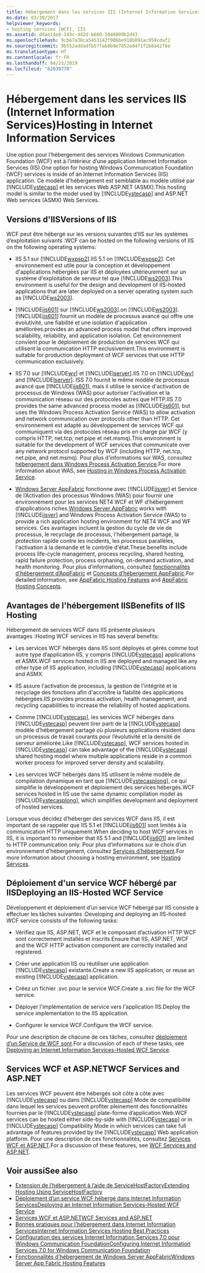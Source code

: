 ```yaml
---
title: Hébergement dans les services IIS (Internet Information Services)
ms.date: 03/30/2017
helpviewer_keywords:
- hosting services [WCF], IIS
ms.assetid: ddae14e8-143c-442d-b660-2046809b2d43
ms.openlocfilehash: 9cb67a30ca5453142f906be918b891ac959cdaf2
ms.sourcegitcommit: 9b552addadfb57fab0b9e7852ed4f1f1b8a42f8e
ms.translationtype: HT
ms.contentlocale: fr-FR
ms.lasthandoff: 04/23/2019
ms.locfileid: "62039778"
---
```

# <a name="hosting-in-internet-information-services"></a><span data-ttu-id="23312-102">Hébergement dans les services IIS (Internet Information Services)</span><span class="sxs-lookup"><span data-stu-id="23312-102">Hosting in Internet Information Services</span></span>
<span data-ttu-id="23312-103">Une option pour l’hébergement des services Windows Communication Foundation (WCF) est à l’intérieur d’une application Internet Information Services (IIS).</span><span class="sxs-lookup"><span data-stu-id="23312-103">One option for hosting Windows Communication Foundation (WCF) services is inside of an Internet Information Services (IIS) application.</span></span> <span data-ttu-id="23312-104">Ce modèle d'hébergement est semblable au modèle utilisé par [!INCLUDE[vstecasp](../../../../includes/vstecasp-md.md)] et les services Web ASP.NET (ASMX).</span><span class="sxs-lookup"><span data-stu-id="23312-104">This hosting model is similar to the model used by [!INCLUDE[vstecasp](../../../../includes/vstecasp-md.md)] and ASP.NET Web services (ASMX) Web Services.</span></span>  
  
## <a name="versions-of-iis"></a><span data-ttu-id="23312-105">Versions d'IIS</span><span class="sxs-lookup"><span data-stu-id="23312-105">Versions of IIS</span></span>  
 <span data-ttu-id="23312-106">WCF peut être hébergé sur les versions suivantes d’IIS sur les systèmes d’exploitation suivants :</span><span class="sxs-lookup"><span data-stu-id="23312-106">WCF can be hosted on the following versions of IIS on the following operating systems:</span></span>  
  
- <span data-ttu-id="23312-107">IIS 5.1 sur [!INCLUDE[wxpsp2](../../../../includes/wxpsp2-md.md)].</span><span class="sxs-lookup"><span data-stu-id="23312-107">IIS 5.1 on [!INCLUDE[wxpsp2](../../../../includes/wxpsp2-md.md)].</span></span> <span data-ttu-id="23312-108">Cet environnement est utile pour la conception et développement d'applications hébergées par IIS et déployées ultérieurement sur un système d'exploitation de serveur tel que [!INCLUDE[ws2003](../../../../includes/ws2003-md.md)].</span><span class="sxs-lookup"><span data-stu-id="23312-108">This environment is useful for the design and development of IIS-hosted applications that are later deployed on a server operating system such as [!INCLUDE[ws2003](../../../../includes/ws2003-md.md)].</span></span>  
  
- [!INCLUDE[iis601](../../../../includes/iis601-md.md)] <span data-ttu-id="23312-109">sur [!INCLUDE[ws2003](../../../../includes/ws2003-md.md)].</span><span class="sxs-lookup"><span data-stu-id="23312-109">on [!INCLUDE[ws2003](../../../../includes/ws2003-md.md)].</span></span> [!INCLUDE[iis601](../../../../includes/iis601-md.md)] <span data-ttu-id="23312-110">fournit un modèle de processus avancé qui offre une évolutivité, une fiabilité et une isolation d'application améliorées.</span><span class="sxs-lookup"><span data-stu-id="23312-110">provides an advanced process model that offers improved scalability, reliability, and application isolation.</span></span> <span data-ttu-id="23312-111">Cet environnement convient pour le déploiement de production de services WCF qui utilisent la communication HTTP exclusivement.</span><span class="sxs-lookup"><span data-stu-id="23312-111">This environment is suitable for production deployment of WCF services that use HTTP communication exclusively.</span></span>  
  
- <span data-ttu-id="23312-112">IIS 7.0 sur [!INCLUDE[wv](../../../../includes/wv-md.md)] et [!INCLUDE[lserver](../../../../includes/lserver-md.md)].</span><span class="sxs-lookup"><span data-stu-id="23312-112">IIS 7.0 on [!INCLUDE[wv](../../../../includes/wv-md.md)] and [!INCLUDE[lserver](../../../../includes/lserver-md.md)].</span></span> <span data-ttu-id="23312-113">ISS 7.0 fournit le même modèle de processus avancé que [!INCLUDE[iis601](../../../../includes/iis601-md.md)], mais il utilise le service d'activation de processus de Windows (WAS) pour autoriser l'activation et la communication réseau sur des protocoles autres que HTTP.</span><span class="sxs-lookup"><span data-stu-id="23312-113">IIS 7.0 provides the same advanced process model as [!INCLUDE[iis601](../../../../includes/iis601-md.md)], but uses the Windows Process Activation Service (WAS) to allow activation and network communication over protocols other than HTTP.</span></span> <span data-ttu-id="23312-114">Cet environnement est adapté au développement de services WCF qui communiquent via des protocoles réseau pris en charge par WCF (y compris HTTP, net.tcp, net.pipe et net.msmq).</span><span class="sxs-lookup"><span data-stu-id="23312-114">This environment is suitable for the development of WCF services that communicate over any network protocol supported by WCF (including HTTP, net.tcp, net.pipe, and net.msmq).</span></span> <span data-ttu-id="23312-115">Pour plus d’informations sur WAS, consultez [hébergement dans Windows Process Activation Service](../../../../docs/framework/wcf/feature-details/hosting-in-windows-process-activation-service.md).</span><span class="sxs-lookup"><span data-stu-id="23312-115">For more information about WAS, see [Hosting in Windows Process Activation Service](../../../../docs/framework/wcf/feature-details/hosting-in-windows-process-activation-service.md).</span></span>  
  
- <span data-ttu-id="23312-116">[Windows Server AppFabric](https://go.microsoft.com/fwlink/?LinkId=196496) fonctionne avec [!INCLUDE[iisver](../../../../includes/iisver-md.md)] et Service de l’Activation des processus Windows (WAS) pour fournir une environnement pour les services NET4 WCF et WF d’hébergement d’applications riches.</span><span class="sxs-lookup"><span data-stu-id="23312-116">[Windows Server AppFabric](https://go.microsoft.com/fwlink/?LinkId=196496) works with [!INCLUDE[iisver](../../../../includes/iisver-md.md)] and Windows Process Activation Service (WAS) to provide a rich application hosting environment for NET4 WCF and WF services.</span></span> <span data-ttu-id="23312-117">Ces avantages incluent la gestion du cycle de vie de processus, le recyclage de processus, l'hébergement partagé, la protection rapide contre les incidents, les processus parallèles, l'activation à la demande et le contrôle d'état.</span><span class="sxs-lookup"><span data-stu-id="23312-117">These benefits include process life-cycle management, process recycling, shared hosting, rapid failure protection, process orphaning, on-demand activation, and health monitoring.</span></span> <span data-ttu-id="23312-118">Pour plus d’informations, consultez [fonctionnalités d’hébergement d’AppFabric](https://go.microsoft.com/fwlink/?LinkId=196494) et [Concepts d’hébergement AppFabric](https://go.microsoft.com/fwlink/?LinkId=196495).</span><span class="sxs-lookup"><span data-stu-id="23312-118">For detailed information, see [AppFabric Hosting Features](https://go.microsoft.com/fwlink/?LinkId=196494) and [AppFabric Hosting Concepts](https://go.microsoft.com/fwlink/?LinkId=196495).</span></span>  
  
## <a name="benefits-of-iis-hosting"></a><span data-ttu-id="23312-119">Avantages de l'hébergement IIS</span><span class="sxs-lookup"><span data-stu-id="23312-119">Benefits of IIS Hosting</span></span>  
 <span data-ttu-id="23312-120">Hébergement de services WCF dans IIS présente plusieurs avantages :</span><span class="sxs-lookup"><span data-stu-id="23312-120">Hosting WCF services in IIS has several benefits:</span></span>  
  
- <span data-ttu-id="23312-121">Les services WCF hébergés dans IIS sont déployés et gérés comme tout autre type d’application IIS, y compris [!INCLUDE[vstecasp](../../../../includes/vstecasp-md.md)] applications et ASMX.</span><span class="sxs-lookup"><span data-stu-id="23312-121">WCF services hosted in IIS are deployed and managed like any other type of IIS application, including [!INCLUDE[vstecasp](../../../../includes/vstecasp-md.md)] applications and ASMX.</span></span>  
  
- <span data-ttu-id="23312-122">IIS assure l'activation de processus, la gestion de l'intégrité et le recyclage des fonctions afin d'accroître la fiabilité des applications hébergées.</span><span class="sxs-lookup"><span data-stu-id="23312-122">IIS provides process activation, health management, and recycling capabilities to increase the reliability of hosted applications.</span></span>  
  
- <span data-ttu-id="23312-123">Comme [!INCLUDE[vstecasp](../../../../includes/vstecasp-md.md)], les services WCF hébergés dans [!INCLUDE[vstecasp](../../../../includes/vstecasp-md.md)] peuvent tirer parti de la [!INCLUDE[vstecasp](../../../../includes/vstecasp-md.md)] modèle d’hébergement partagé où plusieurs applications résident dans un processus de travail courants pour l’évolutivité et la densité de serveur améliorée.</span><span class="sxs-lookup"><span data-stu-id="23312-123">Like [!INCLUDE[vstecasp](../../../../includes/vstecasp-md.md)], WCF services hosted in [!INCLUDE[vstecasp](../../../../includes/vstecasp-md.md)] can take advantage of the [!INCLUDE[vstecasp](../../../../includes/vstecasp-md.md)] shared hosting model where multiple applications reside in a common worker process for improved server density and scalability.</span></span>  
  
- <span data-ttu-id="23312-124">Les services WCF hébergés dans IIS utilisent le même modèle de compilation dynamique en tant que [!INCLUDE[vstecasplong](../../../../includes/vstecasplong-md.md)], ce qui simplifie le développement et déploiement des services hébergés.</span><span class="sxs-lookup"><span data-stu-id="23312-124">WCF services hosted in IIS use the same dynamic compilation model as [!INCLUDE[vstecasplong](../../../../includes/vstecasplong-md.md)], which simplifies development and deployment of hosted services.</span></span>  
  
 <span data-ttu-id="23312-125">Lorsque vous décidez d’héberger des services WCF dans IIS, il est important de se rappeler que IIS 5.1 et [!INCLUDE[iis601](../../../../includes/iis601-md.md)] sont limités à la communication HTTP uniquement.</span><span class="sxs-lookup"><span data-stu-id="23312-125">When deciding to host WCF services in IIS, it is important to remember that IIS 5.1 and [!INCLUDE[iis601](../../../../includes/iis601-md.md)] are limited to HTTP communication only.</span></span> <span data-ttu-id="23312-126">Pour plus d’informations sur le choix d’un environnement d’hébergement, consultez [Services d’hébergement](../../../../docs/framework/wcf/hosting-services.md).</span><span class="sxs-lookup"><span data-stu-id="23312-126">For more information about choosing a hosting environment, see [Hosting Services](../../../../docs/framework/wcf/hosting-services.md).</span></span>  
  
## <a name="deploying-an-iis-hosted-wcf-service"></a><span data-ttu-id="23312-127">Déploiement d'un service WCF hébergé par IIS</span><span class="sxs-lookup"><span data-stu-id="23312-127">Deploying an IIS-Hosted WCF Service</span></span>  
 <span data-ttu-id="23312-128">Développement et déploiement d’un service WCF hébergé par IIS consiste à effectuer les tâches suivantes :</span><span class="sxs-lookup"><span data-stu-id="23312-128">Developing and deploying an IIS-hosted WCF service consists of the following tasks:</span></span>  
  
- <span data-ttu-id="23312-129">Vérifiez que IIS, ASP.NET, WCF et le composant d’activation HTTP WCF sont correctement installés et inscrits.</span><span class="sxs-lookup"><span data-stu-id="23312-129">Ensure that IIS, ASP.NET, WCF and the WCF HTTP activation component are correctly installed and registered.</span></span>  
  
- <span data-ttu-id="23312-130">Créer une application IIS ou réutiliser une application [!INCLUDE[vstecasp](../../../../includes/vstecasp-md.md)] existante.</span><span class="sxs-lookup"><span data-stu-id="23312-130">Create a new IIS application, or reuse an existing [!INCLUDE[vstecasp](../../../../includes/vstecasp-md.md)] application.</span></span>  
  
- <span data-ttu-id="23312-131">Créez un fichier .svc pour le service WCF.</span><span class="sxs-lookup"><span data-stu-id="23312-131">Create a .svc file for the WCF service.</span></span>  
  
- <span data-ttu-id="23312-132">Déployer l'implémentation de service vers l'application IIS.</span><span class="sxs-lookup"><span data-stu-id="23312-132">Deploy the service implementation to the IIS application.</span></span>  
  
- <span data-ttu-id="23312-133">Configurer le service WCF.</span><span class="sxs-lookup"><span data-stu-id="23312-133">Configure the WCF service.</span></span>  
  
 <span data-ttu-id="23312-134">Pour une description de chacune de ces tâches, consultez [déploiement d’un Service de WCF sont](../../../../docs/framework/wcf/feature-details/deploying-an-internet-information-services-hosted-wcf-service.md).</span><span class="sxs-lookup"><span data-stu-id="23312-134">For a discussion of each of these tasks, see [Deploying an Internet Information Services-Hosted WCF Service](../../../../docs/framework/wcf/feature-details/deploying-an-internet-information-services-hosted-wcf-service.md).</span></span>  
  
## <a name="wcf-services-and-aspnet"></a><span data-ttu-id="23312-135">Services WCF et ASP.NET</span><span class="sxs-lookup"><span data-stu-id="23312-135">WCF Services and ASP.NET</span></span>  
 <span data-ttu-id="23312-136">Les services WCF peuvent être hébergés soit côte à côte avec [!INCLUDE[vstecasp](../../../../includes/vstecasp-md.md)] ou dans [!INCLUDE[vstecasp](../../../../includes/vstecasp-md.md)] Mode de compatibilité dans lequel les services peuvent profiter pleinement des fonctionnalités fournies par le [!INCLUDE[vstecasp](../../../../includes/vstecasp-md.md)] plate-forme d’application Web.</span><span class="sxs-lookup"><span data-stu-id="23312-136">WCF services can be hosted either side-by-side with [!INCLUDE[vstecasp](../../../../includes/vstecasp-md.md)] or in [!INCLUDE[vstecasp](../../../../includes/vstecasp-md.md)] Compatibility Mode in which services can take full advantage of features provided by the [!INCLUDE[vstecasp](../../../../includes/vstecasp-md.md)] Web application platform.</span></span> <span data-ttu-id="23312-137">Pour une description de ces fonctionnalités, consultez [Services WCF et ASP.NET](../../../../docs/framework/wcf/feature-details/wcf-services-and-aspnet.md).</span><span class="sxs-lookup"><span data-stu-id="23312-137">For a discussion of these features, see [WCF Services and ASP.NET](../../../../docs/framework/wcf/feature-details/wcf-services-and-aspnet.md).</span></span>  
  
## <a name="see-also"></a><span data-ttu-id="23312-138">Voir aussi</span><span class="sxs-lookup"><span data-stu-id="23312-138">See also</span></span>

- [<span data-ttu-id="23312-139">Extension de l’hébergement à l’aide de ServiceHostFactory</span><span class="sxs-lookup"><span data-stu-id="23312-139">Extending Hosting Using ServiceHostFactory</span></span>](../../../../docs/framework/wcf/extending/extending-hosting-using-servicehostfactory.md)
- [<span data-ttu-id="23312-140">Déploiement d’un service WCF hébergé dans Internet Information Services</span><span class="sxs-lookup"><span data-stu-id="23312-140">Deploying an Internet Information Services-Hosted WCF Service</span></span>](../../../../docs/framework/wcf/feature-details/deploying-an-internet-information-services-hosted-wcf-service.md)
- [<span data-ttu-id="23312-141">Services WCF et ASP.NET</span><span class="sxs-lookup"><span data-stu-id="23312-141">WCF Services and ASP.NET</span></span>](../../../../docs/framework/wcf/feature-details/wcf-services-and-aspnet.md)
- [<span data-ttu-id="23312-142">Bonnes pratiques pour l’hébergement dans Internet Information Services</span><span class="sxs-lookup"><span data-stu-id="23312-142">Internet Information Services Hosting Best Practices</span></span>](../../../../docs/framework/wcf/feature-details/internet-information-services-hosting-best-practices.md)
- [<span data-ttu-id="23312-143">Configuration des services Internet Information Services 7.0 pour Windows Communication Foundation</span><span class="sxs-lookup"><span data-stu-id="23312-143">Configuring Internet Information Services 7.0 for Windows Communication Foundation</span></span>](../../../../docs/framework/wcf/feature-details/configuring-iis-for-wcf.md)
- [<span data-ttu-id="23312-144">Fonctionnalités d’hébergement de Windows Server AppFabric</span><span class="sxs-lookup"><span data-stu-id="23312-144">Windows Server App Fabric Hosting Features</span></span>](https://go.microsoft.com/fwlink/?LinkId=201276)
